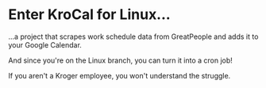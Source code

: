 # Enter KroCal for Linux...
...a project that scrapes work schedule data from GreatPeople and adds it to your Google Calendar.

And since you're on the Linux branch, you can turn it into a cron job!

If you aren't a Kroger employee, you won't understand the struggle.
